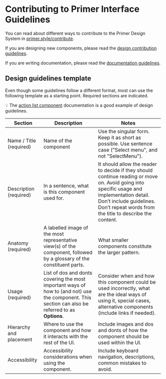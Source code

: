 # Contributing to Primer Interface Guidelines

You can read about different ways to contribute to the Primer Design System in [primer.style/contribute](https://primer.style/contribute/how-to-contribute).

If you are designing new components, please read the [design contribution guidelines](https://primer.style/contribute/design).

If you are writing documentation, please read the [documentation guidelines](https://primer.style/contribute/documentation).

## Design guidelines template
Even though some guidelines follow a different format, most can use the following template as a starting point. Required sections are indicated.

💡 The [action list component](https://primer.style/design/components/action-list) documentation is a good example of design guidelines.

| Section                  | Description                                                                        | Notes                                                                                                                                           |
|--------------------------|-------------------------------------------------------------------------------------------------------------------------------------------------|-------------------------------------------------------------------------------------------------------------------------------------------------|
| Name / Title (required)         | Name of the component                                                                                                        | Use the singular form. Keep it as short as possible. Use sentence case ("Select menu", and not "SelectMenu").                                                                                                   |
| Description (required)  | In a sentence, what is this component used for.                      | It should allow the reader to decide if they should continue reading or move on. Avoid going into specific usage and implementation detail. Don’t include guidelines. Don’t repeat words from the title to describe the content. |
| Anatomy (required)       | A labelled image of the most representative view(s) of the component, followed by a glossary of the constituent parts.                                                               | What smaller components constitute the larger pattern.                  |
| Usage (required)         | List of dos and donts covering the most important ways of how to (and not) use the component. This section can also be referred to as **Options**.        | Consider when and how this component could be used incorrectly, what are the ideal ways of using it, special cases, alternative components (include links if needed).                                        |
| Hierarchy and placement            | Where to use the component and how it interacts with the rest of the UI.                                                                              | Include images and dos and donts of how the component should be used within the UI.         |
| Accessibility            | Accessibility considerations when using the component.                                                                              | Include keyboard navigation, descriptions, common mistakes to avoid.         |
